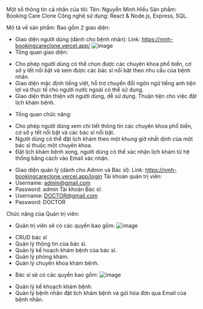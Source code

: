 Một số thông tin cá nhân của tôi:
Tên: Nguyễn Minh Hiếu
Sản phẩm: Booking Care Clone
Công nghệ sử dụng: React & Node.js, Express, SQL.

Mô tả về sản phẩm:
Bao gồm 2 giao diện:
- Giao diện người dùng (dành cho bệnh nhân):
Link: https://nmh-bookingcareclone.vercel.app/
![image](https://user-images.githubusercontent.com/72438297/209310990-c0888f62-cc09-4206-b51f-0e0b511ebd1e.png)
- Tổng quan giao diện: 
+ Cho phép người dùng có thể chọn được các chuyên khoa phổ biến, cơ sở y tết nổi bật và xem được các bác sĩ nổi bật theo nhu cầu của bệnh nhân.
+ Giao diện mặc định tiếng việt, hỗ trợ chuyển đổi ngôn ngữ tiếng anh tiện lợi và thực tế cho người nước ngoài có thể sử dụng.
+ Giao diện thân thiện với người dùng, dễ sử dụng. Thuận tiện cho việc đặt lịch khám bệnh.
- Tổng quan chức năng: 
+ Cho phép người dùng xem chi tiết thông tin các chuyên khoa phổ biến, cơ sở y tết nổi bật và các bác sĩ nổi bật.
+ Người dùng có thể đặt lịch khám theo một khung giờ nhất dịnh của một bác sĩ thuộc một chuyên khoa.
+ Đặt lịch khám bệnh xong, người dùng có thể xác nhận lịch khám từ hệ thống bằng cách vào Email xác nhận.
- Giao diện quản lý (dành cho Admin và Bác sĩ):
Link: https://nmh-bookingcareclone.vercel.app/login
Tài khoản quản trị viên: 
- Username: admin@gmail.com
- Password: admin
Tài khoản Bác sĩ:
- Username: DOCTOR@gmail.com
- Password: DOCTOR

Chức năng của Quản trị viên:

- Quản trị viên sẽ có các quyền bao gồm: 
![image](https://user-images.githubusercontent.com/72438297/209312701-2434ff5b-5d57-4a46-940e-cbff18986b55.png)
+ CRUD bác sĩ 
+ Quản lý thông tin của bác sĩ.
+ Quản lý kế hoạch khám bệnh của bác sĩ.
+ Quản lý phòng khám.
+ Quản lý chuyên khoa khám bệnh.

- Bác sĩ sẽ có các quyền bao gồm:
![image](https://user-images.githubusercontent.com/72438297/209313920-1175194a-cb47-4f5d-a57d-5ca4b361c769.png)

+ Quản lý kế khoạch khám bệnh.
+ Quản lý bệnh nhân đặt lịch khám bệnh và gửi hóa đơn qua Email của bệnh nhân.

